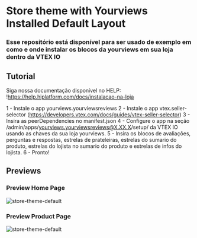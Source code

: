 # Store theme with Yourviews Installed Default Layout

### Esse repositório está disponível para ser usado de exemplo em como e onde instalar os blocos da yourviews em sua loja dentro da VTEX IO

## Tutorial
Siga nossa documentação disponível no HELP: !https://help.hiplatform.com/docs/instalacao-na-loja

1 - Instale o app yourviews.yourviewsreviews
2 - Instale o app vtex.seller-selector (https://developers.vtex.com/docs/guides/vtex-seller-selector)
3 - Insira as peerDependencies no manifest.json
4 - Configure o app na seção /admin/apps/yourviews.yourviewsreviews@X.XX.X/setup/ da VTEX IO usando as chaves da sua loja yourviews.
5 - Insira os blocos de avaliações, perguntas e respostas, estrelas de prateleiras, 
estrelas do sumario do produto, estrelas do lojista no sumario do produto e estrelas de infos do lojista.
6 - Pronto!

## Previews

### Preview Home Page
![store-theme-default](https://github.com/luisfkandriolohi/vtexio-yourviews-store-theme-default/assets/97966769/c7fb76ae-3fe8-427d-8ef1-02376502bd1c)

### Preview Product Page
![store-theme-default](https://github.com/luisfkandriolohi/vtexio-yourviews-store-theme-default/assets/97966769/8e15739d-5801-4996-acfb-6d3eafe1bffc)
